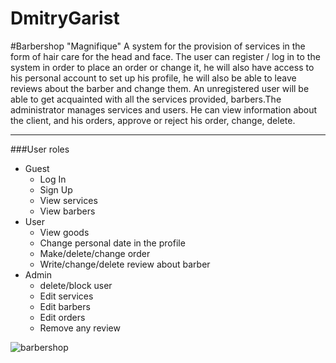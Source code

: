# DmitryGarist
#Barbershop "Magnifique"
A system for the provision of services in the form of hair care for the head and face. The user can register / log in to the system in order to place an order or change it, he will also have access to his personal account to set up his profile, he will also be able to leave reviews about the barber and change them. An unregistered user will be able to get acquainted with all the services provided, barbers.The administrator manages services and users. He can view information about the client, and his orders, approve or reject his order, change, delete.
___
###User roles
* Guest
    * Log In
    * Sign Up
    * View services
    * View barbers
* User
    * View goods
    * Change personal date in the profile
    * Make/delete/change order
    * Write/change/delete review about barber
* Admin
    * delete/block user
    * Edit services
    * Edit barbers
    * Edit orders
    * Remove any review

![barbershop](sql/databasepng/db.png)
